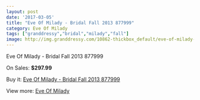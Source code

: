 ```yaml
---
layout: post
date: '2017-03-05'
title: "Eve Of Milady - Bridal Fall 2013 877999"
category: Eve Of Milady
tags: ["granddressy","bridal","milady","fall"]
image: http://img.granddressy.com/10862-thickbox_default/eve-of-milady-bridal-fall-2013-877999.jpg
---
```

Eve Of Milady - Bridal Fall 2013 877999

On Sales: **$297.99**
<a href="https://www.granddressy.com/en/eve-of-milady/9980-eve-of-milady-bridal-fall-2013-877999.html"><amp-img layout="responsive" width="600" height="600" src="//img.granddressy.com/10862-thickbox_default/eve-of-milady-bridal-fall-2013-877999.jpg" alt="Eve Of Milady - Bridal Fall 2013 877999 0" /></a>

Buy it: [Eve Of Milady - Bridal Fall 2013 877999](https://www.granddressy.com/en/eve-of-milady/9980-eve-of-milady-bridal-fall-2013-877999.html "Eve Of Milady - Bridal Fall 2013 877999")

View more: [Eve Of Milady](https://www.granddressy.com/en/44-eve-of-milady "Eve Of Milady")